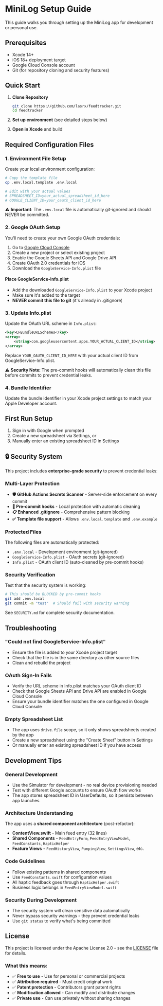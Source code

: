 # MiniLog Setup Guide

This guide walks you through setting up the MiniLog app for development or personal use.

## Prerequisites

- Xcode 14+
- iOS 18+ deployment target
- Google Cloud Console account
- Git (for repository cloning and security features)

## Quick Start

1. **Clone Repository**
   ```bash
   git clone https://github.com/lasrx/feedtracker.git
   cd feedtracker
   ```

2. **Set up environment** (see detailed steps below)
3. **Open in Xcode** and build

## Required Configuration Files

### 1. Environment File Setup

Create your local environment configuration:

```bash
# Copy the template file
cp .env.local.template .env.local

# Edit with your actual values
# SPREADSHEET_ID=your_actual_spreadsheet_id_here
# GOOGLE_CLIENT_ID=your_oauth_client_id_here
```

⚠️ **Important**: The `.env.local` file is automatically git-ignored and should NEVER be committed.

### 2. Google OAuth Setup

You'll need to create your own Google OAuth credentials:

1. Go to [Google Cloud Console](https://console.cloud.google.com/)
2. Create a new project or select existing project
3. Enable the Google Sheets API and Google Drive API
4. Create OAuth 2.0 credentials for iOS
5. Download the `GoogleService-Info.plist` file

#### Place GoogleService-Info.plist
- Add the downloaded `GoogleService-Info.plist` to your Xcode project
- Make sure it's added to the target
- **NEVER commit this file to git** (it's already in .gitignore)

### 3. Update Info.plist

Update the OAuth URL scheme in `Info.plist`:

```xml
<key>CFBundleURLSchemes</key>
<array>
    <string>com.googleusercontent.apps.YOUR_ACTUAL_CLIENT_ID</string>
</array>
```

Replace `YOUR_OAUTH_CLIENT_ID_HERE` with your actual client ID from GoogleService-Info.plist.

⚠️ **Security Note**: The pre-commit hooks will automatically clean this file before commits to prevent credential leaks.

### 4. Bundle Identifier

Update the bundle identifier in your Xcode project settings to match your Apple Developer account.

## First Run Setup

1. Sign in with Google when prompted
2. Create a new spreadsheet via Settings, or
3. Manually enter an existing spreadsheet ID in Settings

## 🔒 Security System

This project includes **enterprise-grade security** to prevent credential leaks:

### Multi-Layer Protection
- **🛡️ GitHub Actions Secrets Scanner** - Server-side enforcement on every commit
- **🔧 Pre-commit hooks** - Local protection with automatic cleaning
- **📋 Enhanced .gitignore** - Comprehensive pattern blocking
- **✅ Template file support** - Allows `.env.local.template` and `.env.example`

### Protected Files
The following files are automatically protected:
- `.env.local` - Development environment (git-ignored)
- `GoogleService-Info.plist` - OAuth secrets (git-ignored)
- `Info.plist` - OAuth client ID (auto-cleaned by pre-commit hooks)

### Security Verification
Test that the security system is working:
```bash
# This should be BLOCKED by pre-commit hooks
git add .env.local
git commit -m "test"  # Should fail with security warning
```

See `SECURITY.md` for complete security documentation.

## Troubleshooting

### "Could not find GoogleService-Info.plist"
- Ensure the file is added to your Xcode project target
- Check that the file is in the same directory as other source files
- Clean and rebuild the project

### OAuth Sign-In Fails
- Verify the URL scheme in Info.plist matches your OAuth client ID
- Check that Google Sheets API and Drive API are enabled in Google Cloud Console
- Ensure your bundle identifier matches the one configured in Google Cloud Console

### Empty Spreadsheet List
- The app uses `drive.file` scope, so it only shows spreadsheets created by the app
- Create a new spreadsheet using the "Create Sheet" button in Settings
- Or manually enter an existing spreadsheet ID if you have access

## Development Tips

### General Development
- Use the Simulator for development - no real device provisioning needed
- Test with different Google accounts to ensure OAuth flow works
- The app stores spreadsheet ID in UserDefaults, so it persists between app launches

### Architecture Understanding
The app uses a **shared component architecture** (post-refactor):
- **ContentView.swift** - Main feed entry (32 lines)
- **Shared Components** - `FeedEntryForm`, `FeedEntryViewModel`, `FeedConstants`, `HapticHelper`
- **Feature Views** - `FeedHistoryView`, `PumpingView`, `SettingsView`, etc.

### Code Guidelines
- Follow existing patterns in shared components
- Use `FeedConstants.swift` for configuration values
- All haptic feedback goes through `HapticHelper.swift`
- Business logic belongs in `FeedEntryViewModel.swift`

### Security During Development
- The security system will clean sensitive data automatically
- Never bypass security warnings - they prevent credential leaks
- Use `git status` to verify what's being committed

## License

This project is licensed under the Apache License 2.0 - see the [LICENSE](LICENSE) file for details.

### What this means:
- ✅ **Free to use** - Use for personal or commercial projects
- ✅ **Attribution required** - Must credit original work
- ✅ **Patent protection** - Contributors grant patent rights
- ✅ **Modification allowed** - Can modify and distribute changes
- ✅ **Private use** - Can use privately without sharing changes
